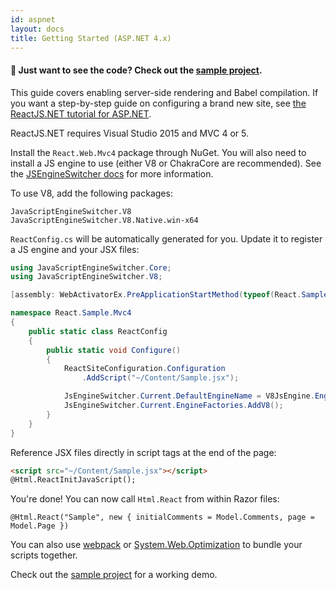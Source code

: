 ```yaml
---
id: aspnet
layout: docs
title: Getting Started (ASP.NET 4.x)
---
```


#### 👀  Just want to see the code? Check out the [sample project](https://github.com/reactjs/React.NET/tree/master/src/React.Sample.Mvc4).

This guide covers enabling server-side rendering and Babel compilation. If you want a step-by-step guide on configuring a brand new site, see [the ReactJS.NET tutorial for ASP.NET](/tutorials/aspnet4.html).

ReactJS.NET requires Visual Studio 2015 and MVC 4 or 5.

Install the `React.Web.Mvc4` package through NuGet. You will also need to install a JS engine to use (either V8 or ChakraCore are recommended). See the [JSEngineSwitcher docs](https://github.com/Taritsyn/JavaScriptEngineSwitcher/wiki/Registration-of-JS-engines) for more information.

To use V8, add the following packages:

```
JavaScriptEngineSwitcher.V8
JavaScriptEngineSwitcher.V8.Native.win-x64
```

`ReactConfig.cs` will be automatically generated for you. Update it to register a JS engine and your JSX files:

```csharp
using JavaScriptEngineSwitcher.Core;
using JavaScriptEngineSwitcher.V8;

[assembly: WebActivatorEx.PreApplicationStartMethod(typeof(React.Sample.Mvc4.ReactConfig), "Configure")]

namespace React.Sample.Mvc4
{
	public static class ReactConfig
	{
		public static void Configure()
		{
			ReactSiteConfiguration.Configuration
				.AddScript("~/Content/Sample.jsx");

			JsEngineSwitcher.Current.DefaultEngineName = V8JsEngine.EngineName;
			JsEngineSwitcher.Current.EngineFactories.AddV8();
		}
	}
}
```

Reference JSX files directly in script tags at the end of the page:

```html
<script src="~/Content/Sample.jsx"></script>
@Html.ReactInitJavaScript();
```

You're done! You can now call `Html.React` from within Razor files:

```
@Html.React("Sample", new { initialComments = Model.Comments, page = Model.Page })
```

You can also use [webpack](/guides/webpack.html) or [System.Web.Optimization](/guides/weboptimizer.html) to bundle your scripts together.

Check out the [sample project](https://github.com/reactjs/React.NET/tree/master/src/React.Sample.Mvc4) for a working demo.
